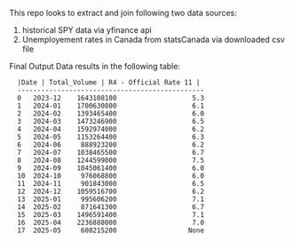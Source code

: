 This repo looks to extract and join following two data sources:

1) historical SPY data via yfinance api
2) Unemployement rates in Canada from statsCanada via downloaded csv file

Final Output Data results in the following table:

      |Date | Total_Volume | R4 - Official Rate 11 |
      -----------------------------------------------
      0   2023-12    1643108100                   5.3
      1   2024-01    1700630800                   6.1
      2   2024-02    1393465400                   6.0
      3   2024-03    1473246900                   6.5
      4   2024-04    1592974000                   6.2
      5   2024-05    1153264400                   6.3
      6   2024-06     888923200                   6.2
      7   2024-07    1038465500                   6.7
      8   2024-08    1244599000                   7.5
      9   2024-09    1045061400                   6.0
      10  2024-10     976068800                   6.0
      11  2024-11     901843000                   6.5
      12  2024-12    1059516700                   6.2
      13  2025-01     995606200                   7.1
      14  2025-02     871641300                   6.7
      15  2025-03    1496591400                   7.1
      16  2025-04    2236888000                   7.0
      17  2025-05     608215200                  None


